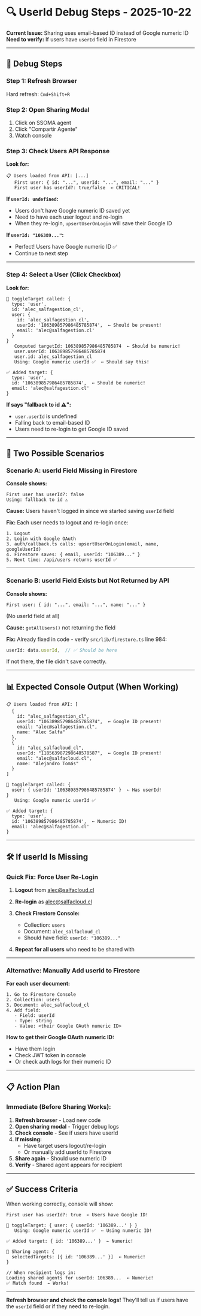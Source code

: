 # 🔍 UserId Debug Steps - 2025-10-22

**Current Issue:** Sharing uses email-based ID instead of Google numeric ID  
**Need to verify:** If users have `userId` field in Firestore

---

## 🧪 Debug Steps

### Step 1: Refresh Browser
Hard refresh: `Cmd+Shift+R`

### Step 2: Open Sharing Modal
1. Click on SSOMA agent
2. Click "Compartir Agente"  
3. Watch console

### Step 3: Check Users API Response

**Look for:**
```
📋 Users loaded from API: [...]
   First user: { id: "...", userId: "...", email: "..." }
   First user has userId?: true/false  ← CRITICAL!
```

**If `userId: undefined`:**
- Users don't have Google numeric ID saved yet
- Need to have each user logout and re-login
- When they re-login, `upsertUserOnLogin` will save their Google ID

**If `userId: "106389..."`:**
- Perfect! Users have Google numeric ID ✅
- Continue to next step

---

### Step 4: Select a User (Click Checkbox)

**Look for:**
```
🔘 toggleTarget called: {
  type: 'user',
  id: 'alec_salfagestion_cl',
  user: {
    id: 'alec_salfagestion_cl',
    userId: '106389857986485785874',  ← Should be present!
    email: 'alec@salfagestion.cl'
  }
}
   Computed targetId: 106389857986485785874  ← Should be numeric!
   user.userId: 106389857986485785874
   user.id: alec_salfagestion_cl
   Using: Google numeric userId ✅  ← Should say this!

✅ Added target: {
  type: 'user',
  id: '106389857986485785874',  ← Should be numeric!
  email: 'alec@salfagestion.cl'
}
```

**If says "fallback to id ⚠️":**
- `user.userId` is undefined
- Falling back to email-based ID
- Users need to re-login to get Google ID saved

---

## 🔧 Two Possible Scenarios

### Scenario A: userId Field Missing in Firestore

**Console shows:**
```
First user has userId?: false
Using: fallback to id ⚠️
```

**Cause:** Users haven't logged in since we started saving `userId` field

**Fix:** Each user needs to logout and re-login once:
```
1. Logout
2. Login with Google OAuth
3. auth/callback.ts calls: upsertUserOnLogin(email, name, googleUserId)
4. Firestore saves: { email, userId: "106389..." }
5. Next time: /api/users returns userId ✅
```

---

### Scenario B: userId Field Exists but Not Returned by API

**Console shows:**
```
First user: { id: "...", email: "...", name: "..." }
```
(No userId field at all)

**Cause:** `getAllUsers()` not returning the field

**Fix:** Already fixed in code - verify `src/lib/firestore.ts` line 984:
```typescript
userId: data.userId,  // ✅ Should be here
```

If not there, the file didn't save correctly.

---

## 📊 Expected Console Output (When Working)

```
📋 Users loaded from API: [
  {
    id: "alec_salfagestion_cl",
    userId: "106389857986485785874",  ← Google ID present!
    email: "alec@salfagestion.cl",
    name: "Alec Salfa"
  },
  {
    id: "alec_salfacloud_cl",
    userId: "118563987298648578587",  ← Google ID present!
    email: "alec@salfacloud.cl",
    name: "Alejandro Tomás"
  }
]

🔘 toggleTarget called: {
  user: { userId: '106389857986485785874' }  ← Has userId!
}
   Using: Google numeric userId ✅

✅ Added target: {
  type: 'user',
  id: '106389857986485785874',  ← Numeric ID!
  email: 'alec@salfagestion.cl'
}
```

---

## 🛠️ If userId Is Missing

### Quick Fix: Force User Re-Login

1. **Logout** from alec@salfacloud.cl
2. **Re-login** as alec@salfacloud.cl
3. **Check Firestore Console:**
   - Collection: `users`
   - Document: `alec_salfacloud_cl`
   - Should have field: `userId: "106389..."`

4. **Repeat for all users** who need to be shared with

---

### Alternative: Manually Add userId to Firestore

**For each user document:**
```
1. Go to Firestore Console
2. Collection: users
3. Document: alec_salfacloud_cl
4. Add field:
   - Field: userId
   - Type: string
   - Value: <their Google OAuth numeric ID>
```

**How to get their Google OAuth numeric ID:**
- Have them login
- Check JWT token in console
- Or check auth logs for their numeric ID

---

## 📋 Action Plan

### Immediate (Before Sharing Works):

1. **Refresh browser** - Load new code
2. **Open sharing modal** - Trigger debug logs
3. **Check console** - See if users have userId
4. **If missing:**
   - Have target users logout/re-login
   - Or manually add userId to Firestore
5. **Share again** - Should use numeric ID
6. **Verify** - Shared agent appears for recipient

---

## ✅ Success Criteria

When working correctly, console will show:

```
First user has userId?: true  ← Users have Google ID!

🔘 toggleTarget: { user: { userId: '106389...' } }
   Using: Google numeric userId ✅  ← Using numeric ID!

✅ Added target: { id: '106389...' }  ← Numeric!

🔗 Sharing agent: {
  selectedTargets: [{ id: '106389...' }]  ← Numeric!
}

// When recipient logs in:
Loading shared agents for userId: 106389...  ← Numeric!
✅ Match found  ← Works!
```

---

**Refresh browser and check the console logs!** They'll tell us if users have the `userId` field or if they need to re-login.

